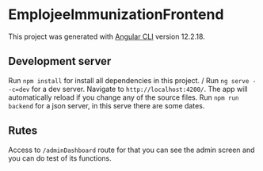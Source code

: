 # EmplojeeImmunizationFrontend

This project was generated with [Angular CLI](https://github.com/angular/angular-cli) version 12.2.18.

## Development server

Run `npm install` for install all dependencies in this project. /
Run `ng serve --c=dev` for a dev server. Navigate to `http://localhost:4200/`. The app will automatically reload if you change any of the source files.
Run `npm run backend` for a json server, in this serve there are some dates. 

## Rutes

Access to `/adminDashboard` route for that you can see the admin screen and you can do test of its functions.

